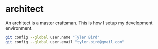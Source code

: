 # architect

An architect is a master craftsman.  This is how I setup my development environment.

```bash
git config --global user.name "Tyler Bird"
git config --global user.email "tyler.bird@gmail.com"
```